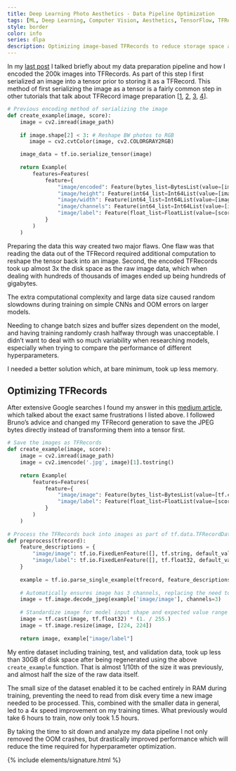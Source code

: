 ```yaml
---
title: Deep Learning Photo Aesthetics - Data Pipeline Optimization
tags: [ML, Deep Learning, Computer Vision, Aesthetics, TensorFlow, TFRecord]
style: border
color: info
series: dlpa
description: Optimizing image-based TFRecords to reduce storage space and improve training times.
---
```


In my [last post](https://mattstruble.com/blog/dlpa-data-preprocessing) I talked briefly about my data preparation pipeline and how I encoded the 200k images into TFRecords. As part of this step I first serialized an image into a tensor prior to storing it as a TFRecord. This method of first serializing the image as a tensor is a fairly common step in other tutorials that talk about TFRecord image preparation 
[[1](https://towardsdatascience.com/working-with-tfrecords-and-tf-train-example-36d111b3ff4d), [2](https://medium.com/swlh/using-tfrecords-to-train-a-cnn-on-mnist-aec141d65e3d), [3](https://medium.com/ai-in-plain-english/a-quick-and-simple-guide-to-tfrecord-c421337a6562), [4](https://www.kaggle.com/ryanholbrook/tfrecords-basics)]. 

```python
# Previous encoding method of serializing the image
def create_example(image, score):
    image = cv2.imread(image_path)
    
    if image.shape[2] < 3: # Reshape BW photos to RGB
       image = cv2.cvtColor(image, cv2.COLORGRAY2RGB)

    image_data = tf.io.serialize_tensor(image)
    
    return Example(
        features=Features(
            feature={
                "image/encoded": Feature(bytes_list=BytesList(value=[image_data.numpy()])),
                "image/height": Feature(int64_list=Int64List(value=[image.shape[0]])),
                "image/width": Feature(int64_list=Int64List(value=[image.shape[1]])),
                "image/channels": Feature(int64_list=Int64List(value=[image.shape[2]])),
                "image/label": Feature(float_list=FloatList(value=[score]))
            }
        )
    )
```

Preparing the data this way created two major flaws. One flaw was that reading the data out of the TFRecord required additional computation to reshape the tensor back into an image. Second, the encoded TFRecords took up almost 3x the disk space as the raw image data, which when dealing with hundreds of thousands of images ended up being hundreds of gigabytes. 

The extra computational complexity and large data size caused random slowdowns during training on simple CNNs and OOM errors on larger models. 

Needing to change batch sizes and buffer sizes dependent on the model, and having training randomly crash halfway through was unacceptable. I didn’t want to deal with so much variability when researching models, especially when trying to compare the performance of different hyperparameters. 

I needed a better solution which, at bare minimum, took up less memory.

## Optimizing TFRecords

After extensive Google searches I found my answer in this [medium article](https://medium.com/coinmonks/storage-efficient-tfrecord-for-images-6dc322b81db4), which talked about the exact same frustrations I listed above. I followed Bruno’s advice and changed my TFRecord generation to save the JPEG bytes directly instead of transforming them into a tensor first. 

```python
# Save the images as TFRecords
def create_example(image, score):
    image = cv2.imread(image_path)
    image = cv2.imencode('.jpg', image)[1].tostring()
    
    return Example(
        features=Features(
            feature={
                "image/image": Feature(bytes_list=BytesList(value=[tf.compat.as_bytes(image)])),
                "image/label": Feature(float_list=FloatList(value=[score]))
            }
        )
    )
	
# Process the TFRecords back into images as part of tf.data.TFRecordDataset().map(preprocess) pipeline
def preprocess(tfrecord):
    feature_descriptions = {
        "image/image": tf.io.FixedLenFeature([], tf.string, default_value=""),
        "image/label": tf.io.FixedLenFeature([], tf.float32, default_value=-1.)
    }
        
    example = tf.io.parse_single_example(tfrecord, feature_descriptions)    
    
    # Automatically ensures image has 3 channels, replacing the need to manually convert B&W to RGB
    image = tf.image.decode_jpeg(example['image/image'], channels=3)
	
    # Standardize image for model input shape and expected value range of 0-1.
    image = tf.cast(image, tf.float32) * (1. / 255.)    
    image = tf.image.resize(image, [224, 224])
    
    return image, example["image/label"]
```

My entire dataset including training, test, and validation data, took up less than 30GB of disk space after being regenerated using the above `create_example` function. That is almost 1/10th of the size it was previously, and almost half the size of the raw data itself. 

The small size of the dataset enabled it to be cached entirely in RAM during training, preventing the need to read from disk every time a new image needed to be processed. This, combined with the smaller data in general, led to a 4x speed improvement on my training times. What previously would take 6 hours to train, now only took 1.5 hours. 

By taking the time to sit down and analyze my data pipeline I not only removed the OOM crashes, but drastically improved performance which will reduce the time required for hyperparameter optimization.


{% include elements/signature.html %}